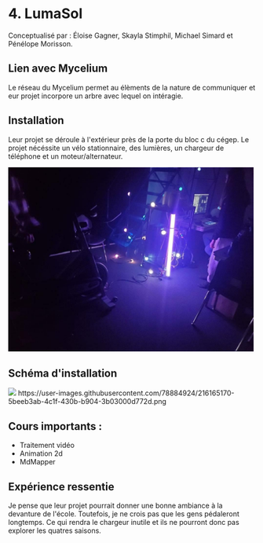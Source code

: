 # 4. LumaSol
Conceptualisé par :
Éloise Gagner, Skayla Stimphil, Michael Simard et Pénélope Morisson.

## Lien avec Mycelium

Le réseau du Mycelium permet au élèments de la nature de communiquer et eur projet incorpore un arbre avec lequel on intéragie. 

## Installation

Leur projet se déroule à l'extérieur près de la porte du bloc c du cégep. Le projet nécéssite un vélo stationnaire, des lumières, un chargeur de téléphone et un moteur/alternateur.

<img src="media/LumaSol.jpg" width="500">

## Schéma d'installation

<img src="https://user-images.githubusercontent.com/78884924/216165170-5beeb3ab-4c1f-430b-b904-3b03000d772d.png" width="500">
https://user-images.githubusercontent.com/78884924/216165170-5beeb3ab-4c1f-430b-b904-3b03000d772d.png

## Cours importants :
* Traitement vidéo
* Animation 2d
* MdMapper

## Expérience ressentie

Je pense que leur projet pourrait donner une bonne ambiance à la devanture de l'école. Toutefois, je ne crois pas que les gens pédaleront longtemps. Ce qui rendra le chargeur inutile et ils ne pourront donc pas explorer les quatres saisons.
